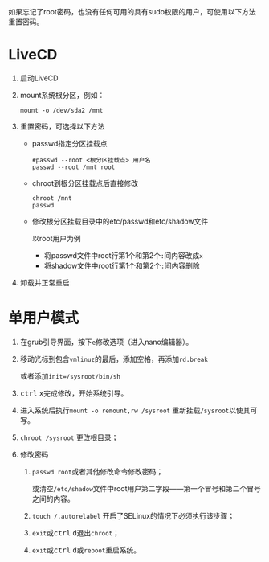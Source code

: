 如果忘记了root密码，也没有任何可用的具有sudo权限的用户，可使用以下方法重置密码。

# LiveCD

1. 启动LiveCD

2. mount系统根分区，例如：

   ```shell
   mount -o /dev/sda2 /mnt
   ```

3. 重置密码，可选择以下方法

   - passwd指定分区挂载点

     ```shell
     #passwd --root <根分区挂载点> 用户名
     passwd --root /mnt root
     ```

   - chroot到根分区挂载点后直接修改

     ```shell
     chroot /mnt
     passwd
     ```

   - 修改根分区挂载目录中的etc/passwd和etc/shadow文件

     以root用户为例

     - 将passwd文件中root行第1个和第2个`:`间内容改成`x`
     - 将shadow文件中root行第1个和第2个`:`间内容删除

4. 卸载并正常重启



# 单用户模式

1. 在grub引导界面，按下`e`修改选项（进入nano编辑器）。

2. 移动光标到包含`vmlinuz`的最后，添加空格，再添加`rd.break`

   或者添加`init=/sysroot/bin/sh`

3. <kbd>ctrl</kbd> <kbd>x</kbd>完成修改，开始系统引导。

4. 进入系统后执行`mount -o remount,rw /sysroot` 重新挂载`/sysroot`以使其可写。

5. `chroot /sysroot` 更改根目录；

1. 修改密码
   1. `passwd root`或者其他修改命令修改密码；

      或清空`/etc/shadow`文件中root用户第二字段——第一个冒号和第二个冒号之间的内容。

   2. `touch /.autorelabel`  开启了SELinux的情况下必须执行该步骤；

   3. `exit`或<kbd>ctrl</kbd> <kbd>d</kbd>退出`chroot`；

   4. `exit`或<kbd>ctrl</kbd> <kbd>d</kbd>或`reboot`重启系统。